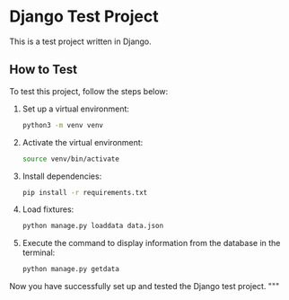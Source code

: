 # Django Test Project

This is a test project written in Django.

## How to Test

To test this project, follow the steps below:

1. Set up a virtual environment:
    ```bash
    python3 -m venv venv
    ```

2. Activate the virtual environment:
    ```bash
    source venv/bin/activate
    ```

3. Install dependencies:
    ```bash
    pip install -r requirements.txt
    ```

4. Load fixtures:
    ```bash
    python manage.py loaddata data.json
    ```

5. Execute the command to display information from the database in the terminal:
    ```bash
    python manage.py getdata
    ```

Now you have successfully set up and tested the Django test project.
"""